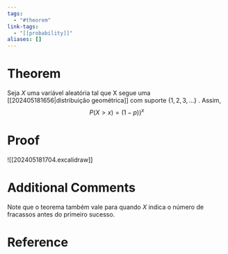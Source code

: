 ```yaml
---
tags:
  - "#theorem"
link-tags:
  - "[[probability]]"
aliases: []
---
```

# Theorem
Seja $X$  uma variável aleatória tal que X segue uma [[202405181656|distribuição geométrica]] com suporte $\{1, 2, 3, \dots \}$ . Assim, $$
P(X > x) = (1-p))^x$$

# Proof
![[202405181704.excalidraw]]

# Additional Comments
Note que o teorema também vale para quando $X$  indica o número de fracassos antes do primeiro sucesso.

# Reference 






